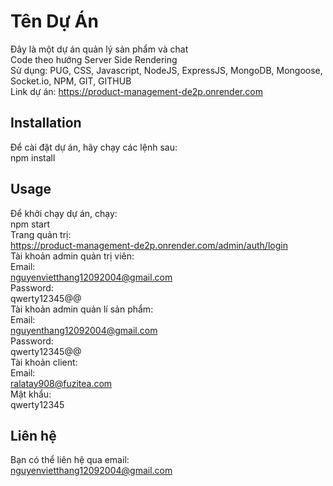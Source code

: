 # Tên Dự Án
Đây là một dự án quản lý sản phẩm và chat  
Code theo hướng Server Side Rendering  
Sử dụng: PUG, CSS, Javascript, NodeJS, ExpressJS, MongoDB, Mongoose, Socket.io, NPM, GIT, GITHUB  
Link dự án: https://product-management-de2p.onrender.com
## Installation
Để cài đặt dự án, hãy chạy các lệnh sau:  
npm install
## Usage
Để khởi chạy dự án, chạy:  
npm start  
Trang quản trị:  
https://product-management-de2p.onrender.com/admin/auth/login  
Tài khoản admin quản trị viên:  
Email:  
nguyenvietthang12092004@gmail.com  
Password:  
qwerty12345@@  
Tài khoản admin quản lí sản phẩm:  
Email:  
nguyenthang12092004@gmail.com  
Password:  
qwerty12345@@  
Tài khoản client:  
Email:  
ralatay908@fuzitea.com  
Mật khẩu:  
qwerty12345  
## Liên hệ
Bạn có thể liên hệ qua email:  
nguyenvietthang12092004@gmail.com



